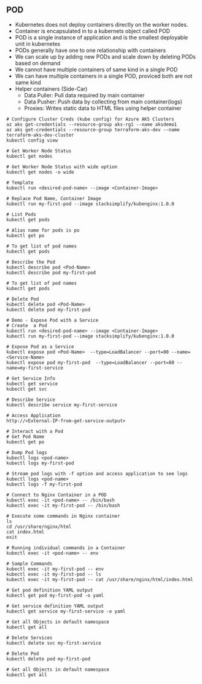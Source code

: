 ## POD
- Kubernetes does not deploy containers directly on the worker nodes.
- Container is encapsulated in to a kubernets object called POD
- POD is a single instance of application and is the smallest deployable unit in kubernetes
- PODs generally have one to one relationship with containers
- We can scale up by adding new PODs and scale down by deleting PODs based on demand
- We cannot have multiple containers of same kind in a single POD
- We can have multiple containers in a single POD, proviced both are not same kind
- Helper containers (Side-Car)
  - Data Puller: Pull data required by main container
  - Data Pusher: Push data by collecting from main container(logs)
  - Proxies: Writes static data to HTML files using helper container
    
```
# Configure Cluster Creds (kube config) for Azure AKS Clusters
az aks get-credentials --resource-group aks-rg1 --name aksdemo1
az aks get-credentials --resource-group terraform-aks-dev --name terraform-aks-dev-cluster
kubectl config view

# Get Worker Node Status
kubectl get nodes

# Get Worker Node Status with wide option
kubectl get nodes -o wide

# Template
kubectl run <desired-pod-name> --image <Container-Image> 

# Replace Pod Name, Container Image
kubectl run my-first-pod --image stacksimplify/kubenginx:1.0.0

# List Pods
kubectl get pods

# Alias name for pods is po
kubectl get po

# To get list of pod names
kubectl get pods

# Describe the Pod
kubectl describe pod <Pod-Name>
kubectl describe pod my-first-pod 

# To get list of pod names
kubectl get pods

# Delete Pod
kubectl delete pod <Pod-Name>
kubectl delete pod my-first-pod

# Demo - Expose Pod with a Service
# Create  a Pod
kubectl run <desired-pod-name> --image <Container-Image> 
kubectl run my-first-pod --image stacksimplify/kubenginx:1.0.0 

# Expose Pod as a Service
kubectl expose pod <Pod-Name>  --type=LoadBalancer --port=80 --name=<Service-Name>
kubectl expose pod my-first-pod  --type=LoadBalancer --port=80 --name=my-first-service

# Get Service Info
kubectl get service
kubectl get svc

# Describe Service
kubectl describe service my-first-service

# Access Application
http://<External-IP-from-get-service-output>

# Interact with a Pod
# Get Pod Name
kubectl get po

# Dump Pod logs
kubectl logs <pod-name>
kubectl logs my-first-pod

# Stream pod logs with -f option and access application to see logs
kubectl logs <pod-name>
kubectl logs -f my-first-pod

# Connect to Nginx Container in a POD
kubectl exec -it <pod-name> -- /bin/bash
kubectl exec -it my-first-pod -- /bin/bash

# Execute some commands in Nginx container
ls
cd /usr/share/nginx/html
cat index.html
exit

# Running individual commands in a Container
kubectl exec -it <pod-name> -- env

# Sample Commands
kubectl exec -it my-first-pod -- env
kubectl exec -it my-first-pod -- ls
kubectl exec -it my-first-pod -- cat /usr/share/nginx/html/index.html

# Get pod definition YAML output
kubectl get pod my-first-pod -o yaml   

# Get service definition YAML output
kubectl get service my-first-service -o yaml   

# Get all Objects in default namespace
kubectl get all

# Delete Services
kubectl delete svc my-first-service

# Delete Pod
kubectl delete pod my-first-pod

# Get all Objects in default namespace
kubectl get all

```
